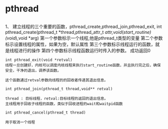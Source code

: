 # pthread

##
1、 建立线程的三个重要的函数，pthread_create,pthread_join,pthread_exit,
    int pthread_create(pthread_t *thread,pthread_attr_t *attr,void*(*start_routine)(void*),void *arg)
    第一个参数标示一个线程,他是pthread_t类型的变量
    第二个参数标示设置线程的属性，如果为空，默认属性
    第三个参数标示线程运行的函数，就是线程进行的操作
    第四个参数标示线程函数运行时传入的参数。
    成功返回0
    
    int pthread_exit(void *retval)
    线程一旦创建好，内核可以调度内核线程来执行start_routine函数，并且执行完之后，确保安全，干净的退出，调养该函数。
    
    这个函数通过retval参数向线程的的回收者传递其退出信息。
    
    int pthread_join(pthread_t thread,void** retval)
    
    thread : 目标线程，retval:目标线程的返回的退出信息。
    主线程用于回收子线程的函数，类似于回收进程的wait和waitpid函数
    
    int pthread_cancel(pthread_t thread)
    
    用于取消一个线程
